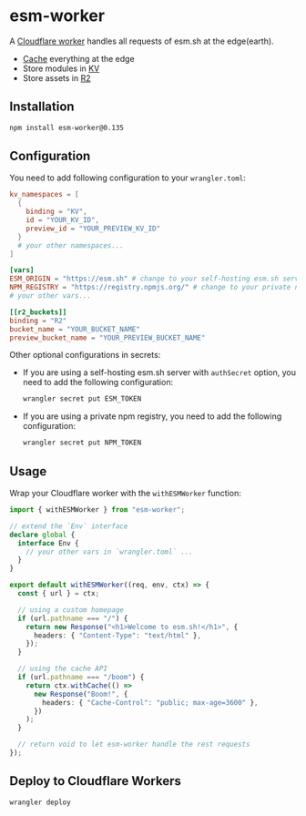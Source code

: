 # esm-worker

A [Cloudflare worker](https://www.cloudflare.com/products/workers) handles all requests of esm.sh at the edge(earth).

- [Cache](https://developers.cloudflare.com/workers/runtime-apis/cache/) everything at the edge
- Store modules in [KV](https://developers.cloudflare.com/workers/runtime-apis/kv)
- Store assets in [R2](https://developers.cloudflare.com/r2/api/workers/workers-api-reference)

## Installation

```bash
npm install esm-worker@0.135
```

## Configuration

You need to add following configuration to your `wrangler.toml`:

```toml
kv_namespaces = [
  {
    binding = "KV",
    id = "YOUR_KV_ID",
    preview_id = "YOUR_PREVIEW_KV_ID"
  }
  # your other namespaces...
]

[vars]
ESM_ORIGIN = "https://esm.sh" # change to your self-hosting esm.sh server if needed
NPM_REGISTRY = "https://registry.npmjs.org/" # change to your private npm registry if needed
# your other vars...

[[r2_buckets]]
binding = "R2"
bucket_name = "YOUR_BUCKET_NAME"
preview_bucket_name = "YOUR_PREVIEW_BUCKET_NAME"
```

Other optional configurations in secrets:

- If you are using a self-hosting esm.sh server with `authSecret` option, you need to add the following configuration:
  ```bash
  wrangler secret put ESM_TOKEN
  ```
- If you are using a private npm registry, you need to add the following configuration:
  ```bash
  wrangler secret put NPM_TOKEN
  ```

## Usage

Wrap your Cloudflare worker with the `withESMWorker` function:

```typescript
import { withESMWorker } from "esm-worker";

// extend the `Env` interface
declare global {
  interface Env {
    // your other vars in `wrangler.toml` ...
  }
}

export default withESMWorker((req, env, ctx) => {
  const { url } = ctx;

  // using a custom homepage
  if (url.pathname === "/") {
    return new Response("<h1>Welcome to esm.sh!</h1>", {
      headers: { "Content-Type": "text/html" },
    });
  }

  // using the cache API
  if (url.pathname === "/boom") {
    return ctx.withCache(() =>
      new Response("Boom!", {
        headers: { "Cache-Control": "public; max-age=3600" },
      })
    );
  }

  // return void to let esm-worker handle the rest requests
});
```

## Deploy to Cloudflare Workers

```bash
wrangler deploy
```
